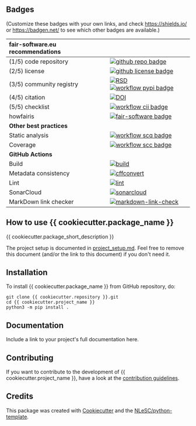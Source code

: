 ## Badges

(Customize these badges with your own links, and check https://shields.io/ or https://badgen.net/ to see which other badges are available.)

| fair-software.eu recommendations | |
| :-- | :--  |
| (1/5) code repository              | [![github repo badge](https://img.shields.io/badge/github-repo-000.svg?logo=github&labelColor=gray&color=blue)]({{cookiecutter.repository}}) |
| (2/5) license                      | [![github license badge](https://img.shields.io/github/license/{{cookiecutter.github_organization}}/{{cookiecutter.project_name}})]({{cookiecutter.repository}}) |
| (3/5) community registry           | [![RSD](https://img.shields.io/badge/rsd-{{cookiecutter.project_name}}-00a3e3.svg)](https://www.research-software.nl/software/{{cookiecutter.project_name}}) [![workflow pypi badge](https://img.shields.io/pypi/v/{{cookiecutter.project_name}}.svg?colorB=blue)](https://pypi.python.org/project/{{cookiecutter.project_name}}/) |
| (4/5) citation                     | [![DOI](https://zenodo.org/badge/DOI/<replace-with-created-DOI>.svg)](https://doi.org/<replace-with-created-DOI>) |
| (5/5) checklist                    | [![workflow cii badge](https://bestpractices.coreinfrastructure.org/projects/<replace-with-created-project-identifier>/badge)](https://bestpractices.coreinfrastructure.org/projects/<replace-with-created-project-identifier>) |
| howfairis                            | [![fair-software badge](https://img.shields.io/badge/fair--software.eu-%E2%97%8F%20%20%E2%97%8F%20%20%E2%97%8F%20%20%E2%97%8F%20%20%E2%97%8B-yellow)](https://fair-software.eu) |
| **Other best practices**           | &nbsp; |
| Static analysis              | [![workflow scq badge](https://sonarcloud.io/api/project_badges/measure?project={{cookiecutter.github_organization}}_{{cookiecutter.project_name}}&metric=alert_status)](https://sonarcloud.io/dashboard?id={{cookiecutter.github_organization}}_{{cookiecutter.project_name}}) |
| Coverage              | [![workflow scc badge](https://sonarcloud.io/api/project_badges/measure?project={{cookiecutter.github_organization}}_{{cookiecutter.project_name}}&metric=coverage)](https://sonarcloud.io/dashboard?id={{cookiecutter.github_organization}}_{{cookiecutter.project_name}}) |
| **GitHub Actions**                 | &nbsp; |
| Build                              | [![build]({{cookiecutter.repository}}/actions/workflows/build.yml/badge.svg)]({{cookiecutter.repository}}/actions/workflows/build.yml) |
|  Metadata consistency              | [![cffconvert]({{cookiecutter.repository}}/actions/workflows/cffconvert.yml/badge.svg)]({{cookiecutter.repository}}/actions/workflows/cffconvert.yml) |
| Lint                               | [![lint]({{cookiecutter.repository}}/actions/workflows/lint.yml/badge.svg)]({{cookiecutter.repository}}/actions/workflows/lint.yml) |
| SonarCloud                         | [![sonarcloud]({{cookiecutter.repository}}/actions/workflows/sonarcloud.yml/badge.svg)]({{cookiecutter.repository}}/actions/workflows/sonarcloud.yml) |
| MarkDown link checker              | [![markdown-link-check]({{cookiecutter.repository}}/actions/workflows/markdown-link-check.yml/badge.svg)]({{cookiecutter.repository}}/actions/workflows/markdown-link-check.yml) |

## How to use {{ cookiecutter.package_name }}

{{ cookiecutter.package_short_description }}

The project setup is documented in [project_setup.md](project_setup.md). Feel free to remove this document (and/or the link to this document) if you don't need it.

## Installation

To install {{ cookiecutter.package_name }} from GitHub repository, do:

```console
git clone {{ cookiecutter.repository }}.git
cd {{ cookiecutter.project_name }}
python3 -m pip install .
```

## Documentation

Include a link to your project's full documentation here.

## Contributing

If you want to contribute to the development of {{ cookiecutter.project_name }},
have a look at the [contribution guidelines](CONTRIBUTING.md).

## Credits

This package was created with [Cookiecutter](https://github.com/audreyr/cookiecutter) and the [NLeSC/python-template](https://github.com/NLeSC/python-template).
